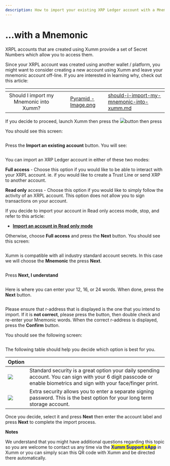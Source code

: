 ```yaml
---
description: How to import your existing XRP Ledger account with a Mnemonic
---
```


# ...with a Mnemonic

XRPL accounts that are created using Xumm provide a set of Secret Numbers which allow you to access them.

Since your XRPL account was created using another wallet / platform, you might want to consider creating a new account using Xumm and leave your mnemonic account off-line.  If you are interested in learning why, check out this article:

<table data-view="cards"><thead><tr><th align="center"></th><th data-hidden></th><th data-hidden></th><th data-hidden data-card-cover data-type="files"></th><th data-hidden data-card-target data-type="content-ref"></th></tr></thead><tbody><tr><td align="center">Should I import my Mnemonic into Xumm?</td><td></td><td></td><td><a href="../../.gitbook/assets/Pyramid - Image.png">Pyramid - Image.png</a></td><td><a href="../your-first-xrp-ledger-account/importing-your-account/should-i-import-my-mnemonic-into-xumm.md">should-i-import-my-mnemonic-into-xumm.md</a></td></tr></tbody></table>

&#x20;

If you decide to proceed, launch Xumm then press the ![](<../../.gitbook/assets/image (4).png>)button then press <img src="../../.gitbook/assets/image.png" alt="" data-size="line">&#x20;

You should see this screen:

<figure><img src="../../.gitbook/assets/Add an account screen.png" alt=""><figcaption></figcaption></figure>

Press the **Import an existing account** button. You will see:

<figure><img src="../../.gitbook/assets/Account type.png" alt=""><figcaption></figcaption></figure>

You can import an XRP Ledger account in either of these two modes:

**Full access** - Choose this option if you would like to be able to interact with your XRPL account. ie. if you would like to create a Trust Line or send XRP to another account.

**Read only** access - Choose this option if you would like to simply follow the activity of an XRPL account. This option does not allow you to sign transactions on your account.&#x20;

If you decide to import your account in Read only access mode, stop, and refer to this article:

* ****[**Import an account in Read only mode**](...in-read-only-mode.md)****

Otherwise, choose **Full access** and press the **Next** button. You should see this screen:

<figure><img src="../../.gitbook/assets/Mnemonic -1.png" alt=""><figcaption></figcaption></figure>

Xumm is compatible with all industry standard account secrets. In this case we will choose the **Mnemonic** the press **Next**.

<figure><img src="../../.gitbook/assets/Import - Mnemonic - 1.png" alt=""><figcaption></figcaption></figure>

Press **Next, I understand**

<figure><img src="../../.gitbook/assets/Import - Mnemonic - 2.png" alt=""><figcaption></figcaption></figure>

Here is where you can enter your 12, 16, or 24 words. When done, press the **Next** button.

<figure><img src="../../.gitbook/assets/Public Address - 2.png" alt=""><figcaption></figcaption></figure>

Please ensure that r-address that is displayed is the one that you intend to import. If it is **not correct**, please press the <img src="../../.gitbook/assets/image (7).png" alt="" data-size="line">button, then double check and re-enter your Mnemonic words. When the correct r-address is displayed, press the **Confirm** button.

You should see the following screen:

<figure><img src="../../.gitbook/assets/Install - Extra Security screen.png" alt=""><figcaption></figcaption></figure>

The following table should help you decide which option is best for you.

| Option                                             |                                                                                                                                                                     |
| -------------------------------------------------- | ------------------------------------------------------------------------------------------------------------------------------------------------------------------- |
| ![](<../../.gitbook/assets/image (1) (2) (3).png>) | Standard security is a great option your daily spending account. You can sign with your 6 digit passcode or enable biometrics and sign with your face/finger print. |
| ![](<../../.gitbook/assets/image (3) (1) (2).png>) | Extra security allows you to enter a separate signing password. This is the best option for your long term storage account.                                         |

Once you decide, select it and press **Next** then enter the account label and press **Next** to complete the import process.



**Notes**

We understand that you might have additional questions regarding this topic so you are welcome to contact us any time via the <mark style="color:blue;">**Xumm Support xApp**</mark> in Xumm or you can simply scan this QR code with Xumm and be directed there automatically.

<figure><img src="../../.gitbook/assets/Support banner Xumm.png" alt=""><figcaption></figcaption></figure>
